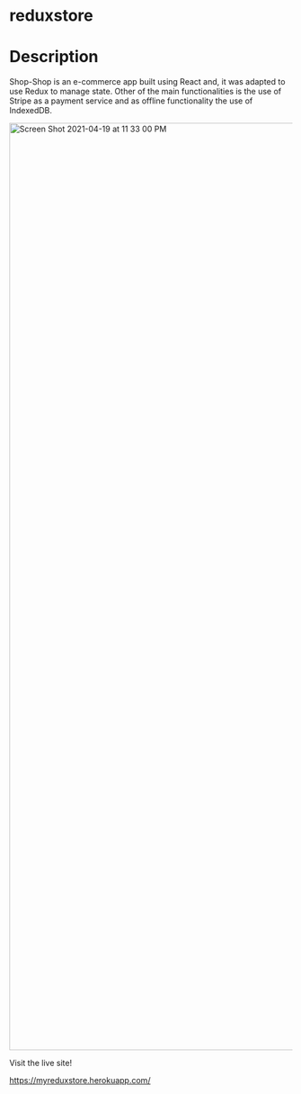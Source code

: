 # reduxstore

# Description

Shop-Shop is an e-commerce app built using React and, it was adapted to use Redux to manage state. Other of the main functionalities is the use of Stripe as a payment service and as offline functionality the use of IndexedDB.

<img width="1649" alt="Screen Shot 2021-04-19 at 11 33 00 PM" src="https://user-images.githubusercontent.com/70423368/115348627-b082d600-a167-11eb-890f-b8639c6bd796.png">


Visit the live site!

https://myreduxstore.herokuapp.com/
